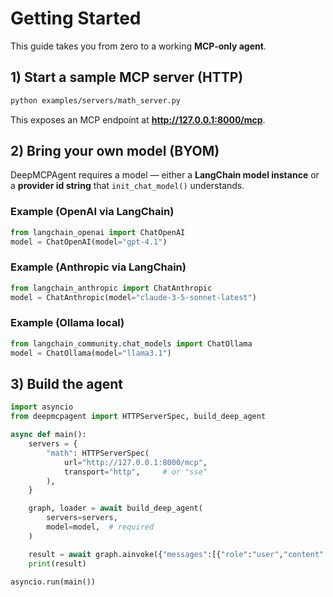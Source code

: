 # Getting Started

This guide takes you from zero to a working **MCP-only agent**.

## 1) Start a sample MCP server (HTTP)

```bash
python examples/servers/math_server.py
```
This exposes an MCP endpoint at **http://127.0.0.1:8000/mcp**.

## 2) Bring your own model (BYOM)

DeepMCPAgent requires a model — either a **LangChain model instance** or a **provider id string** that `init_chat_model()` understands.

### Example (OpenAI via LangChain)
```python
from langchain_openai import ChatOpenAI
model = ChatOpenAI(model="gpt-4.1")
```

### Example (Anthropic via LangChain)
```python
from langchain_anthropic import ChatAnthropic
model = ChatAnthropic(model="claude-3-5-sonnet-latest")
```

### Example (Ollama local)
```python
from langchain_community.chat_models import ChatOllama
model = ChatOllama(model="llama3.1")
```

## 3) Build the agent

```python
import asyncio
from deepmcpagent import HTTPServerSpec, build_deep_agent

async def main():
    servers = {
        "math": HTTPServerSpec(
            url="http://127.0.0.1:8000/mcp",
            transport="http",     # or "sse"
        ),
    }

    graph, loader = await build_deep_agent(
        servers=servers,
        model=model,  # required
    )

    result = await graph.ainvoke({"messages":[{"role":"user","content":"add 21 and 21 using tools"}]})
    print(result)

asyncio.run(main())
```
